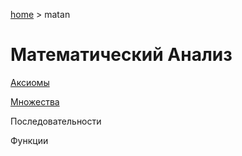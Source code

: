 [home](../) > matan

# Математический Анализ

[Аксиомы](axiom)

[Множества](set)

Последовательности

Функции